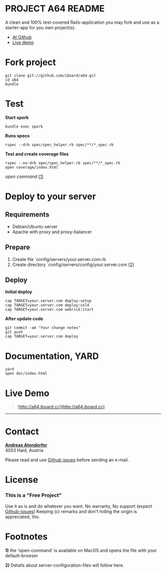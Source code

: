 PROJECT A64 README
==================

A clean and 100% test-covered Rails-application you may fork and use as a starter-app for you own project(s).

  * [At Github](http://github.com/iboard/a64)
  * [Live demo](http://a64.iboard.cc)


Fork project
============

    git clone git://github.com/iboard/a64.git
    cd a64
    bundle

Test
====

**Start spork**

    bundle exec spork

**Runs specs**

    rspec --drb spec/spec_helper.rb spec/**/*_spec.rb

**Test and create coverage files**

    rspec --no-drb spec/spec_helper.rb spec/**/*_spec.rb
    open coverage/index.html

_open command_ [(1)](#fn1)

Deploy to your server
=====================

Requirements
------------

  * Debian/Ubuntu server
  * Apache with proxy and proxy-balancer

Prepare
-------

  1. Create file `config/servers/your.server.com.rb
  2. Create directory `config/servers/config/your.server.com   [(2)](#fn2)

Deploy
------

**Initial deploy**

    cap TARGET=your.server.com deploy:setup
    cap TARGET=your.server.com deploy:cold
    cap TARGET=your.server.com webrick:start

**After update code**

    git commit -am "Your change notes"
    git push
    cap TARGET=your.server.com deploy


Documentation, YARD
===================

    yard
    open doc/index.html

Live Demo
=========

> [http://a64.iboard.cc](http://a64.iboard.cc)

---------------------------

Contact
=======

**[Andreas Atendorfer](http://about.me/andreas.altendorfer)**<br/>
4053 Haid, Austria

Please read and use [Github issues](https://github.com/iboard/a64/issues) before sending an e-mail.

License
=======

### This is a **"Free Project"**

Use it as is and do whatever you want.
No warranty, No support (expect [Github-issues](https://github.com/iboard/a64/issues))
Keeping (c) remarks and don't hiding the origin is appreciated, tho.


Footnotes
=========

**<a name='fn1'>1)</a>**
  the 'open-command' is available on MacOS and opens the file with your default-browser

**<a name='fn2'>2)</a>**
  Details about server-configuration-files will follow here.